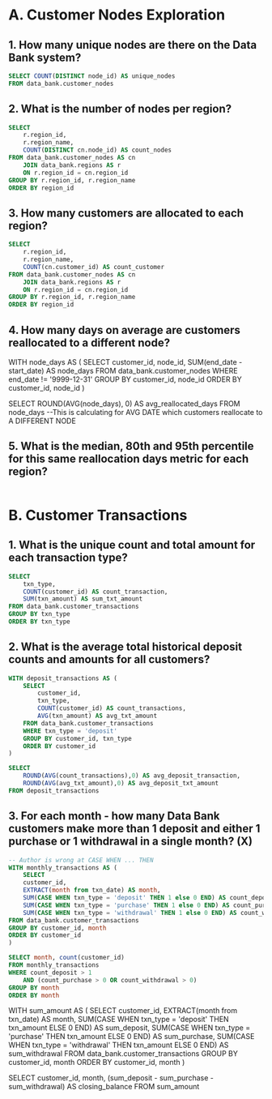 # A. Customer Nodes Exploration
## 1. How many unique nodes are there on the Data Bank system?
```sql
SELECT COUNT(DISTINCT node_id) AS unique_nodes
FROM data_bank.customer_nodes
```
## 2. What is the number of nodes per region?
```sql
SELECT 
	r.region_id, 
	r.region_name,
	COUNT(DISTINCT cn.node_id) AS count_nodes
FROM data_bank.customer_nodes AS cn
	JOIN data_bank.regions AS r
	ON r.region_id = cn.region_id
GROUP BY r.region_id, r.region_name
ORDER BY region_id
```
## 3. How many customers are allocated to each region?
```sql
SELECT 
	r.region_id, 
	r.region_name,
	COUNT(cn.customer_id) AS count_customer 
FROM data_bank.customer_nodes AS cn
	JOIN data_bank.regions AS r
	ON r.region_id = cn.region_id
GROUP BY r.region_id, r.region_name
ORDER BY region_id
```
## 4. How many days on average are customers reallocated to a different node?
WITH node_days AS (
	SELECT 
	customer_id,
	node_id,
	SUM(end_date - start_date) AS node_days
	FROM data_bank.customer_nodes
	WHERE end_date != '9999-12-31'
	GROUP BY customer_id, node_id
	ORDER BY customer_id, node_id
)
	
SELECT ROUND(AVG(node_days), 0) AS avg_reallocated_days
FROM node_days
--This is calculating for AVG DATE which customers reallocate to A DIFFERENT NODE

## 5. What is the median, 80th and 95th percentile for this same reallocation days metric for each region?
```sql
```


# B. Customer Transactions
## 1. What is the unique count and total amount for each transaction type?
```sql
SELECT 
	txn_type,
	COUNT(customer_id) AS count_transaction,
	SUM(txn_amount) AS sum_txt_amount
FROM data_bank.customer_transactions
GROUP BY txn_type
ORDER BY txn_type
```

## 2. What is the average total historical deposit counts and amounts for all customers?
```sql
WITH deposit_transactions AS (
	SELECT 
		customer_id,
		txn_type,
		COUNT(customer_id) AS count_transactions,
		AVG(txn_amount) AS avg_txt_amount
	FROM data_bank.customer_transactions
	WHERE txn_type = 'deposit'
	GROUP BY customer_id, txn_type
	ORDER BY customer_id
)

SELECT 
	ROUND(AVG(count_transactions),0) AS avg_deposit_transaction,
	ROUND(AVG(avg_txt_amount),0) AS avg_deposit_txt_amount
FROM deposit_transactions
```

## 3. For each month - how many Data Bank customers make more than 1 deposit and either 1 purchase or 1 withdrawal in a single month? (X)
```sql 
-- Author is wrong at CASE WHEN ... THEN 
WITH monthly_transactions AS (
	SELECT 
	customer_id,
	EXTRACT(month from txn_date) AS month,
	SUM(CASE WHEN txn_type = 'deposit' THEN 1 else 0 END) AS count_deposit, 
	SUM(CASE WHEN txn_type = 'purchase' THEN 1 else 0 END) AS count_purchase,
	SUM(CASE WHEN txn_type = 'withdrawal' THEN 1 else 0 END) AS count_withdrawal
FROM data_bank.customer_transactions
GROUP BY customer_id, month
ORDER BY customer_id
)

SELECT month, count(customer_id)
FROM monthly_transactions
WHERE count_deposit > 1 
	AND (count_purchase > 0 OR count_withdrawal > 0)
GROUP BY month
ORDER BY month
```
WITH sum_amount AS (
	SELECT 
	customer_id,
	EXTRACT(month from txn_date) AS month,
	SUM(CASE WHEN txn_type = 'deposit' THEN txn_amount ELSE 0 END) AS sum_deposit,
	SUM(CASE WHEN txn_type = 'purchase' THEN txn_amount ELSE 0 END) AS sum_purchase,
	SUM(CASE WHEN txn_type = 'withdrawal' THEN txn_amount ELSE 0 END) AS sum_withdrawal
FROM data_bank.customer_transactions
GROUP BY customer_id, month
ORDER BY customer_id, month
)

SELECT customer_id, month, (sum_deposit - sum_purchase - sum_withdrawal) AS closing_balance
FROM sum_amount

